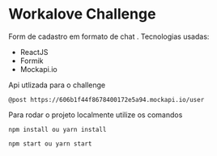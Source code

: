 # Workalove Challenge

Form de cadastro em formato de chat . Tecnologias usadas:

- ReactJS
- Formik
- Mockapi.io

Api utlizada para o challenge

`@post https://606b1f44f8678400172e5a94.mockapi.io/user`

Para rodar o projeto localmente utilize os comandos

`npm install ou yarn install`

`npm start ou yarn start`
